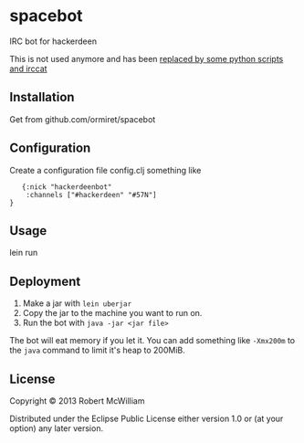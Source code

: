 # spacebot

IRC bot for hackerdeen

This is not used anymore and has been [replaced by some python scripts and irccat](https://argh.technology/posts-output/2022-10-23-hackdeenbot-v2/)

## Installation

Get from github.com/ormiret/spacebot

## Configuration

Create a configuration file config.clj something like

       {:nick "hackerdeenbot"
        :channels ["#hackerdeen" "#57N"]
	}

## Usage

lein run

## Deployment

1. Make a jar with `lein uberjar`
1. Copy the jar to the machine you want to run on.
1. Run the bot with `java -jar <jar file>`

The bot will eat memory if you let it. You can add something like
`-Xmx200m` to the `java` command to limit it's heap to 200MiB.

## License

Copyright © 2013 Robert McWilliam

Distributed under the Eclipse Public License either version 1.0 or (at
your option) any later version.

